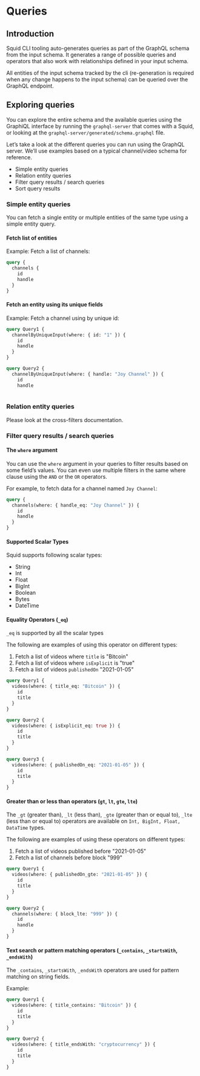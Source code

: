 # Queries

## Introduction

Squid CLI tooling auto-generates queries as part of the GraphQL schema from the input schema. It generates a range of possible queries and operators that also work with relationships defined in your input schema.

All entities of the input schema tracked by the cli (re-generation is required when any change happens to the input schema) can be queried over the GraphQL endpoint.

## Exploring queries

You can explore the entire schema and the available queries using the GraphiQL interface by running the `graphql-server` that comes with a Squid, or looking at the `graphql-server/generated/schema.graphql` file.

Let’s take a look at the different queries you can run using the GraphQL server. We’ll use examples based on a typical channel/video schema for reference.

* Simple entity queries
* Relation entity queries
* Filter query results / search queries
* Sort query results

### Simple entity queries

You can fetch a single entity or multiple entities of the same type using a simple entity query.

#### **Fetch list of entities**

Example: Fetch a list of channels:

```graphql
query {
  channels {
    id
    handle
  }
}
```

#### **Fetch an entity using its unique fields**

Example: Fetch a channel using by unique id:

```graphql
query Query1 {
  channelByUniqueInput(where: { id: "1" }) {
    id
    handle
  }
}

query Query2 {
  channelByUniqueInput(where: { handle: "Joy Channel" }) {
    id
    handle
  
```


### Relation entity queries

Please look at the cross-filters documentation.

### Filter query results / search queries

#### **The `where` argument**

You can use the `where` argument in your queries to filter results based on some field’s values. You can even use multiple filters in the same where clause using the `AND` or the `OR` operators.

For example, to fetch data for a channel named `Joy Channel`:

```graphql
query {
  channels(where: { handle_eq: "Joy Channel" }) {
    id
    handle
  }
}
```

#### **Supported Scalar Types**

Squid supports following scalar types:

* String
* Int
* Float
* BigInt
* Boolean
* Bytes
* DateTime

#### **Equality Operators (`_eq`)**

`_eq` is supported by all the scalar types

The following are examples of using this operator on different types:

1. Fetch a list of videos where `title` is "Bitcoin"
2. Fetch a list of videos where `isExplicit` is "true"
3. Fetch a list of videos `publishedOn` "2021-01-05"

```graphql
query Query1 {
  videos(where: { title_eq: "Bitcoin" }) {
    id
    title
  }
}

query Query2 {
  videos(where: { isExplicit_eq: true }) {
    id
    title
  }
}

query Query3 {
  videos(where: { publishedOn_eq: "2021-01-05" }) {
    id
    title
  }
}
```

#### **Greater than or less than operators (`gt`, `lt`, `gte`, `lte`)**

The `_gt` (greater than), `_lt` (less than), `_gte` (greater than or equal to), `_lte` (less than or equal to) operators are available on `Int, BigInt, Float, DataTime` types.

The following are examples of using these operators on different types:

1. Fetch a list of videos published before "2021-01-05"
2. Fetch a list of channels before block "999"

```graphql
query Query1 {
  videos(where: { publishedOn_gte: "2021-01-05" }) {
    id
    title
  }
}

query Query2 {
  channels(where: { block_lte: "999" }) {
    id
    handle
  }
}
```

#### **Text search or pattern matching operators (`_contains`, `_startsWith`, `_endsWith`)**

The `_contains`, `_startsWith`, `_endsWith` operators are used for pattern matching on string fields.

Example:

```graphql
query Query1 {
  videos(where: { title_contains: "Bitcoin" }) {
    id
    title
  }
}

query Query2 {
  videos(where: { title_endsWith: "cryptocurrency" }) {
    id
    title
  }
}
```
